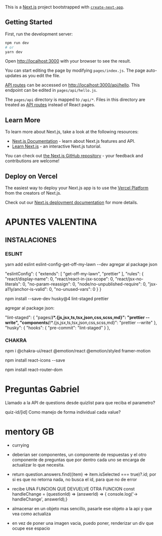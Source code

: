 This is a [Next.js](https://nextjs.org/) project bootstrapped with [`create-next-app`](https://github.com/vercel/next.js/tree/canary/packages/create-next-app).

## Getting Started

First, run the development server:

```bash
npm run dev
# or
yarn dev
```

Open [http://localhost:3000](http://localhost:3000) with your browser to see the result.

You can start editing the page by modifying `pages/index.js`. The page auto-updates as you edit the file.

[API routes](https://nextjs.org/docs/api-routes/introduction) can be accessed on [http://localhost:3000/api/hello](http://localhost:3000/api/hello). This endpoint can be edited in `pages/api/hello.js`.

The `pages/api` directory is mapped to `/api/*`. Files in this directory are treated as [API routes](https://nextjs.org/docs/api-routes/introduction) instead of React pages.

## Learn More

To learn more about Next.js, take a look at the following resources:

- [Next.js Documentation](https://nextjs.org/docs) - learn about Next.js features and API.
- [Learn Next.js](https://nextjs.org/learn) - an interactive Next.js tutorial.

You can check out [the Next.js GitHub repository](https://github.com/vercel/next.js/) - your feedback and contributions are welcome!

## Deploy on Vercel

The easiest way to deploy your Next.js app is to use the [Vercel Platform](https://vercel.com/new?utm_medium=default-template&filter=next.js&utm_source=create-next-app&utm_campaign=create-next-app-readme) from the creators of Next.js.

Check out our [Next.js deployment documentation](https://nextjs.org/docs/deployment) for more details.

# APUNTES VALENTINA

## INSTALACIONES

### ESLINT

yarn add eslint eslint-config-get-off-my-lawn --dev
agregar al package json

"eslintConfig": {
"extends": [
"get-off-my-lawn",
"prettier"
],
"rules": {
"react/display-name": 0,
"react/react-in-jsx-scope": 0,
"react/jsx-no-literals": 0,
"no-param-reassign": 0,
"node/no-unpublished-require": 0,
"jsx-a11y/anchor-is-valid": 0,
"no-unused-vars": 0
}
}

npm install --save-dev husky@4 lint-staged prettier

agregar al package json:

"lint-staged": {
"pages/**/\*.{js,jsx,ts,tsx,json,css,scss,md}": "prettier --write",
"components/**/\*.{js,jsx,ts,tsx,json,css,scss,md}": "prettier --write"
},
"husky": {
"hooks": {
"pre-commit": "lint-staged"
}
},

### CHAKRA

npm i @chakra-ui/react @emotion/react @emotion/styled framer-motion

npm install react-icons --save

npm install react-router-dom

# Preguntas Gabriel

Llamado a la API de questions desde quizlist para que reciba el parametro?

quiz-id/[id] Como manejo de forma individual cada value?

# mentory GB

- currying

- deberian ser componentes, un componente de respuestas y el otro componente de preguntas que por dentro cada uno se encarga de actualizar lo que necesita.

- return question.answers.find((item) => item.isSelected === true)?.id;
  por si es que no retorna nada, no busca el id, para que no de error

- recibe UNA FUNCION QUE DEVUELVE OTRA FUNCION
  const handleChange = (questionId) => (answerId) => {
  console.log('-> handleChange', answerId);}
- almacenar en un objeto mas sencillo, pasarle ese objeto a la api y que vea como actualiza

- en vez de poner una imagen vacia, puedo poner, renderizar un div que ocupe ese espacio
